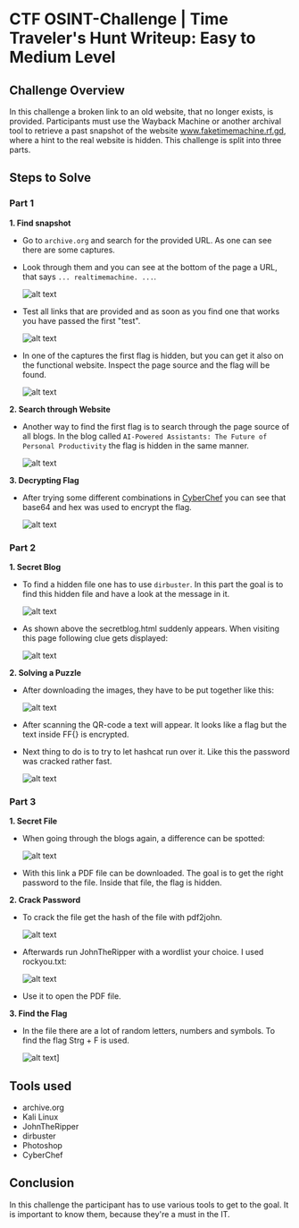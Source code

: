 # CTF OSINT-Challenge | Time Traveler's Hunt Writeup: Easy to Medium Level

## Challenge Overview

In this challenge a broken link to an old website, that no longer exists, is provided. Participants must use the Wayback Machine or another archival tool to retrieve a past snapshot of the website www.faketimemachine.rf.gd, where a hint to the real website is hidden. This challenge is split into three parts.

## Steps to Solve

### Part 1

**1. Find snapshot**

  - Go to `archive.org` and search for the provided URL. As one can see there are some captures.
  - Look through them and you can see at the bottom of the page a URL, that says `... realtimemachine. ...`.

    ![alt text](media/image-01.png)

  - Test all links that are provided and as soon as you find one that works you have passed the first "test".

    ![alt text](media/image-02.png)

  - In one of the captures the first flag is hidden, but you can get it also on the functional website. Inspect the page source and the flag will be found.

    ![alt text](media/image-03.png)


**2. Search through Website**

  - Another way to find the first flag is to search through the page source of all blogs. In the blog called `AI-Powered Assistants: The Future of Personal Productivity` the flag is hidden in the same manner.

    ![alt text](media/image-04.png)

**3. Decrypting Flag**

  - After trying some different combinations in [CyberChef](https://gchq.github.io/CyberChef/) you can see that base64 and hex was used to encrypt the flag.

    ![alt text](media/image-05.png)

### Part 2

**1. Secret Blog**

  - To find a hidden file one has to use `dirbuster`. In this part the goal is to find this hidden file and have a look at the message in it.

    ![alt text](media/image-06.png)

  - As shown above the secretblog.html suddenly appears. When visiting this page following clue gets displayed:

    ![alt text](media/image-07.png)

**2. Solving a Puzzle**

  - After downloading the images, they have to be put together like this:

    ![alt text](media/fullQRcode.png)

  - After scanning the QR-code a text will appear. It looks like a flag but the text inside FF{} is encrypted.

  - Next thing to do is to try  to let hashcat run over it. Like this the password was cracked rather fast.

    ![alt text](media/image-08.png)

### Part 3

**1. Secret File**

  - When going through the blogs again, a difference can be spotted:

    ![alt text](media/image-09.png)

  - With this link a PDF file can be downloaded. The goal is to get the right password to the file. Inside that file, the flag is hidden.

**2. Crack Password**

  - To crack the file get the hash of the file with pdf2john.

    ![alt text](media/image-10.png)

  - Afterwards run JohnTheRipper with a wordlist your choice. I used rockyou.txt:

    ![alt text](media/image-11.png)

  - Use it to open the PDF file. 

**3. Find the Flag**

  - In the file there are a lot of random letters, numbers and symbols. To find the flag Strg + F is used.

    ![alt text](media/image-12.png)]

## Tools used

  - archive.org
  - Kali Linux
  - JohnTheRipper
  - dirbuster
  - Photoshop
  - CyberChef

## Conclusion

In this challenge the participant has to use various tools to get to the goal. It is important to know them, because they're a must in the IT.